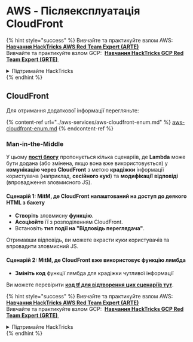 # AWS - Післяексплуатація CloudFront

{% hint style="success" %}
Вивчайте та практикуйте взлом AWS: <img src="/.gitbook/assets/image.png" alt="" data-size="line"> [**Навчання HackTricks AWS Red Team Expert (ARTE)**](https://training.hacktricks.xyz/courses/arte) <img src="/.gitbook/assets/image.png" alt="" data-size="line"> \
Вивчайте та практикуйте взлом GCP: <img src="/.gitbook/assets/image (2).png" alt="" data-size="line"> [**Навчання HackTricks GCP Red Team Expert (GRTE)** <img src="/.gitbook/assets/image (2).png" alt="" data-size="line">](https://training.hacktricks.xyz/courses/grte)

<details>

<summary>Підтримайте HackTricks</summary>

* Перевірте [**плани підписки**](https://github.com/sponsors/carlospolop)!
* **Приєднуйтесь до** 💬 [**групи Discord**](https://discord.gg/hRep4RUj7f) або [**групи Telegram**](https://t.me/peass) або **слідкуйте** за нами на **Twitter** 🐦 [**@hacktricks\_live**](https://twitter.com/hacktricks\_live)**.**
* **Поширюйте хакерські трюки, надсилайте PR до** [**HackTricks**](https://github.com/carlospolop/hacktricks) **та** [**HackTricks Cloud**](https://github.com/carlospolop/hacktricks-cloud) **репозиторіїв на GitHub**.

</details>
{% endhint %}

## CloudFront

Для отримання додаткової інформації перегляньте:

{% content-ref url="../aws-services/aws-cloudfront-enum.md" %}
[aws-cloudfront-enum.md](../aws-services/aws-cloudfront-enum.md)
{% endcontent-ref %}

### Man-in-the-Middle

У цьому [**пості блогу**](https://medium.com/@adan.alvarez/how-attackers-can-misuse-aws-cloudfront-access-to-make-it-rain-cookies-acf9ce87541c) пропонується кілька сценаріїв, де **Lambda** може бути додана (або змінена, якщо вона вже використовується) у **комунікацію через CloudFront** з метою **крадіжки** інформації користувача (наприклад, **сесійного кукі**) та **модифікації** **відповіді** (впровадження зловмисного JS).

#### Сценарій 1: MitM, де CloudFront налаштований на доступ до деякого HTML з бакету

* **Створіть** зловмисну **функцію**.
* **Асоціюйте** її з розподіленням CloudFront.
* Встановіть **тип події на "Відповідь переглядача"**.

Отримавши відповідь, ви можете вкрасти куки користувачів та впровадити зловмисний JS.

#### Сценарій 2: MitM, де CloudFront вже використовує функцію лямбда

* **Змініть код** функції лямбда для крадіжки чутливої інформації

Ви можете перевірити [**код tf для відтворення цих сценаріїв тут**](https://github.com/adanalvarez/AWS-Attack-Scenarios/tree/main).

{% hint style="success" %}
Вивчайте та практикуйте взлом AWS: <img src="/.gitbook/assets/image.png" alt="" data-size="line"> [**Навчання HackTricks AWS Red Team Expert (ARTE)**](https://training.hacktricks.xyz/courses/arte) <img src="/.gitbook/assets/image.png" alt="" data-size="line"> \
Вивчайте та практикуйте взлом GCP: <img src="/.gitbook/assets/image (2).png" alt="" data-size="line"> [**Навчання HackTricks GCP Red Team Expert (GRTE)** <img src="/.gitbook/assets/image (2).png" alt="" data-size="line">](https://training.hacktricks.xyz/courses/grte)

<details>

<summary>Підтримайте HackTricks</summary>

* Перевірте [**плани підписки**](https://github.com/sponsors/carlospolop)!
* **Приєднуйтесь до** 💬 [**групи Discord**](https://discord.gg/hRep4RUj7f) або [**групи Telegram**](https://t.me/peass) або **слідкуйте** за нами на **Twitter** 🐦 [**@hacktricks\_live**](https://twitter.com/hacktricks\_live)**.**
* **Поширюйте хакерські трюки, надсилайте PR до** [**HackTricks**](https://github.com/carlospolop/hacktricks) **та** [**HackTricks Cloud**](https://github.com/carlospolop/hacktricks-cloud) **репозиторіїв на GitHub**.

</details>
{% endhint %}
